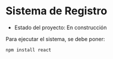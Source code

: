 <h1> Sistema de Registro</h1>

- Estado del proyecto: En construcción

Para ejecutar el sistema, se debe poner: 

````npm install react````
